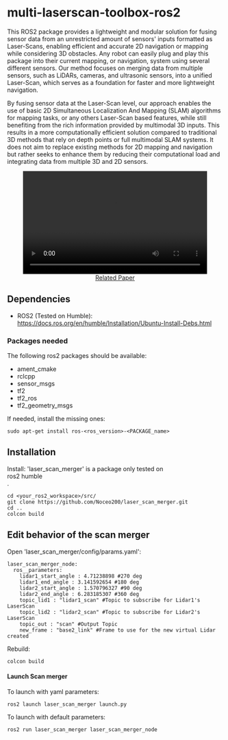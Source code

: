 # multi-laserscan-toolbox-ros2
This ROS2 package provides a lightweight and modular solution for fusing sensor data from an unrestricted amount of sensors' inputs formatted as Laser-Scans, enabling efficient and accurate 2D navigation or mapping while considering 3D obstacles.
Any robot can easily plug and play this package into their current mapping, or navigation, system using several different sensors.
Our method focuses on merging data from multiple sensors, such as LiDARs, cameras, and ultrasonic sensors, into a unified Laser-Scan, which serves as a foundation for faster and more lightweight navigation. 

By fusing sensor data at the Laser-Scan level, our approach enables the use of basic 2D Simultaneous Localization And Mapping (SLAM) algorithms for mapping tasks, or any others Laser-Scan based features, while still benefiting from the rich information provided by multimodal 3D inputs.
This results in a more computationally efficient solution compared to traditional 3D methods that rely on depth points or full multimodal SLAM systems. 
It does not aim to replace existing methods for 2D mapping and navigation but rather seeks to enhance them by reducing their computational load and integrating data from multiple 3D and 2D sensors.

<div style="text-align: center;">
  <video width="430" height="240" controls>
    <source src="materials/A Lightweight Approach to Efficient Multimodal 2D Navigation and Mapping Unified LaserScans as an Alternative to 3D Methods_uncompressed.mp4" type="video/mp4">
  </video>
  <br>
  <a href="materials/A_Lightweight_Approach_to_Efficient_Multimodal_2D_Navigation_and_Mapping_Unified_LaserScans_as_an_Alternative_to_3D_Methods.pdf">Related Paper</a>
</div>

## Dependencies
* ROS2 (Tested on Humble): https://docs.ros.org/en/humble/Installation/Ubuntu-Install-Debs.html

### Packages needed

The following ros2 packages should be available:
* ament_cmake
* rclcpp
* sensor_msgs
* tf2
* tf2_ros
* tf2_geometry_msgs

If needed, install the missing ones:
```
sudo apt-get install ros-<ros_version>-<PACKAGE_name>
```

## Installation

Install:
'laser_scan_merger' is a package only tested on <br>ros2 humble</br>.
```
cd <your_ros2_workspace>/src/
git clone https://github.com/Noceo200/laser_scan_merger.git
cd ..
colcon build
```

## Edit behavior of the scan merger

Open 'laser_scan_merger/config/params.yaml':
```
laser_scan_merger_node:
  ros__parameters:
    lidar1_start_angle : 4.71238898 #270 deg
    lidar1_end_angle : 3.141592654 #180 deg
    lidar2_start_angle : 1.570796327 #90 deg
    lidar2_end_angle : 6.283185307 #360 deg
    topic_lid1 : "lidar1_scan" #Topic to subscribe for Lidar1's LaserScan
    topic_lid2 : "lidar2_scan" #Topic to subscribe for Lidar2's LaserScan
    topic_out : "scan" #Output Topic
    new_frame : "base2_link" #Frame to use for the new virtual Lidar created
```

Rebuild:
```
colcon build
```

#### Launch Scan merger
To launch with yaml parameters:
```
ros2 launch laser_scan_merger launch.py
```

To launch with default parameters:
```
ros2 run laser_scan_merger laser_scan_merger_node
```
